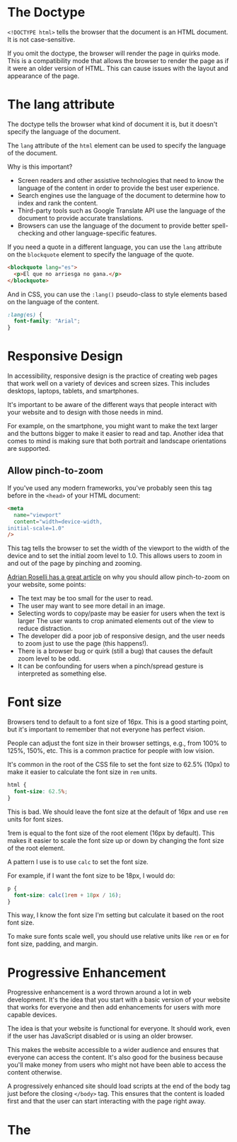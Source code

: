 # The Doctype

`<!DOCTYPE html>` tells the browser that the document is an HTML document. It is not case-sensitive.

If you omit the doctype, the browser will render the page in quirks mode. This is a compatibility mode that allows the browser to render the page as if it were an older version of HTML. This can cause issues with the layout and appearance of the page.

# The lang attribute

The doctype tells the browser what kind of document it is, but it doesn't specify the language of the document.

The `lang` attribute of the `html` element can be used to specify the language of the document.

Why is this important?

- Screen readers and other assistive technologies that need to know the language of the content in order to provide the best user experience.
- Search engines use the language of the document to determine how to index and rank the content.
- Third-party tools such as Google Translate API use the language of the document to provide accurate translations.
- Browsers can use the language of the document to provide better spell-checking and other language-specific features.

If you need a quote in a different language, you can use the `lang` attribute on the `blockquote` element to specify the language of the quote.

```html
<blockquote lang="es">
  <p>El que no arriesga no gana.</p>
</blockquote>
```

And in CSS, you can use the `:lang()` pseudo-class to style elements based on the language of the content.

```css
:lang(es) {
  font-family: "Arial";
}
```

# Responsive Design

In accessibility, responsive design is the practice of creating web pages that work well on a variety of devices and screen sizes. This includes desktops, laptops, tablets, and smartphones.

It's important to be aware of the different ways that people interact with your website and to design with those needs in mind.

For example, on the smartphone, you might want to make the text larger and the buttons bigger to make it easier to read and tap. Another idea that comes to mind is making sure that both portrait and landscape orientations are supported.

## Allow pinch-to-zoom

If you've used any modern frameworks, you've probably seen this tag before in the `<head>` of your HTML document:

```html
<meta
  name="viewport"
  content="width=device-width,
initial-scale=1.0"
/>
```

This tag tells the browser to set the width of the viewport to the width of the device and to set the initial zoom level to 1.0. This allows users to zoom in and out of the page by pinching and zooming.

[Adrian Roselli has a great article](https://adrianroselli.com/2015/10/dont-disable-zoom.html) on why you should allow pinch-to-zoom on your website, some points:

- The text may be too small for the user to read.
- The user may want to see more detail in an image.
- Selecting words to copy/paste may be easier for users
  when the text is larger
  The user wants to crop animated elements out of the
  view to reduce distraction.
- The developer did a poor job of responsive design,
  and the user needs to zoom just to use the page
  (this happens!).
- There is a browser bug or quirk (still a bug) that causes
  the default zoom level to be odd.
- It can be confounding for users when a pinch/spread
  gesture is interpreted as something else.

# Font size

Browsers tend to default to a font size of 16px. This is a good starting point, but it's important to remember that not everyone has perfect vision.

People can adjust the font size in their browser settings, e.g., from 100% to 125%, 150%, etc. This is a common practice for people with low vision.

It's common in the root of the CSS file to set the font size to 62.5% (10px) to make it easier to calculate the font size in `rem` units.

```css
html {
  font-size: 62.5%;
}
```

This is bad. We should leave the font size at the default of 16px and use `rem` units for font sizes.

1rem is equal to the font size of the root element (16px by default). This makes it easier to scale the font size up or down by changing the font size of the root element.

A pattern I use is to use `calc` to set the font size.

For example, if I want the font size to be 18px, I would do:

```css
p {
  font-size: calc(1rem + 18px / 16);
}
```

This way, I know the font size I'm setting but calculate it based on the root font size.

To make sure fonts scale well, you should use relative units like `rem` or `em` for font size, padding, and margin.

# Progressive Enhancement

Progressive enhancement is a word thrown around a lot in web development. It's the idea that you start with a basic version of your website that works for everyone and then add enhancements for users with more capable devices.

The idea is that your website is functional for everyone. It should work, even if the user has JavaScript disabled or is using an older browser.

This makes the website accessible to a wider audience and ensures that everyone can access the content. It's also good for the business because you'll make money from users who might not have been able to access the content otherwise.

A progressively enhanced site should load scripts at the end of the body tag just before the closing `</body>` tag. This ensures that the content is loaded first and that the user can start interacting with the page right away.

# The <title> Element
